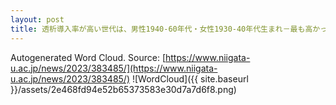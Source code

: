 ```yaml
---
layout: post
title: 透析導入率が高い世代は、男性1940-60年代・女性1930-40年代生まれ－最も高かったのは、男性1967-71年・女性1937-41年生まれ－
---
```

Autogenerated Word Cloud.
Source\: [https://www.niigata-u.ac.jp/news/2023/383485/](https://www.niigata-u.ac.jp/news/2023/383485/)
![WordCloud]({{ site.baseurl }}/assets/2e468fd94e52b65373583e30d7a7d6f8.png)